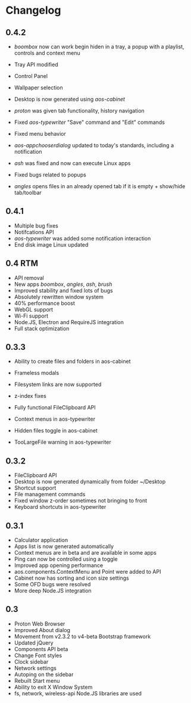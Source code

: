 # Changelog
 
## 0.4.2
 - _boombox_ now can work begin hiden in a tray, a popup with a playlist, controls and context menu
 - Tray API modified
 - Control Panel
 - Wallpaper selection
 - Desktop is now generated using _aos-cabinet_
 - _proton_ was given tab functionality, history navigation
 
 - Fixed _aos-typewriter_ "Save" command and "Edit" commands
 - Fixed menu behavior
 - _aos-appchooserdialog_ updated to today's standards, including a notification
 - _ash_ was fixed and now can execute Linux apps
 - Fixed bugs related to popups
 - _angles_ opens files in an already opened tab if it is empty + show/hide tab/toolbar
 
## 0.4.1
 - Multiple bug fixes
 - Notifcations API
 - _aos-typewriter_ was added some notification interaction
 - End disk image Linux updated

## 0.4 RTM
 - API removal
 - New apps _boombox_, _angles_, _ash_, _brush_
 - Improved stability and fixed lots of bugs
 - Absolutely rewritten window system
 - 40% performance boost
 - WebGL support
 - Wi-Fi support
 - Node.JS, Electron and RequireJS integration
 - Full stack optimization

## 0.3.3

 - Ability to create files and folders in aos-cabinet

 - Frameless modals
 - Filesystem links are now supported
 - z-index fixes
 - Fully functional FileClipboard API
 - Context menus in aos-typewriter
 - Hidden files toggle in aos-cabinet
 - TooLargeFile warning in aos-typewriter

## 0.3.2

 - FileClipboard API
 - Desktop is now generated dynamically from folder ~/Desktop
 - Shortcut support
 - File management commands
 - Fixed window z-order sometimes not bringing to front
 - Keyboard shortcuts in aos-typewriter

## 0.3.1

 - Calculator application
 - Apps list is now generated automatically
 - Context menus are in beta and are available in some apps
 - Ping can now be controlled using a toggle
 - Improved app opening performance
 - aos.components.ContextMenu and Point were added to API
 - Cabinet now has sorting and icon size settings
 - Some OFD bugs were resolved
 - More deep Node.JS integration

## 0.3

 - Proton Web Browser
 - Improved About dialog
 - Movement from v2.3.2 to v4-beta Bootstrap framework
 - Updated jQuery
 - Components API beta
 - Change Font styles
 - Clock sidebar
 - Network settings
 - Autoping on the sidebar
 - Rebuilt Start menu
 - Ability to exit X Window System
 - fs, network, wireless-api Node.JS libraries are used

